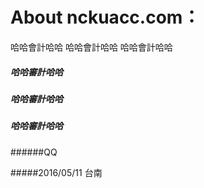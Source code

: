 # About nckuacc.com：

哈哈會計哈哈 
哈哈會計哈哈 
哈哈會計哈哈 

##### 哈哈審計哈哈 
##### 哈哈審計哈哈 
##### 哈哈審計哈哈 

######QQ

#####2016/05/11 台南
